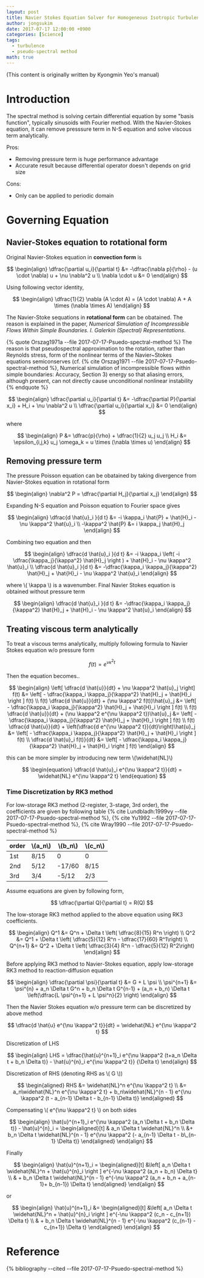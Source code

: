 ```yaml
---
layout: post
title: Navier Stokes Equation Solver for Homogeneous Isotropic Turbulence
author: jongsukim
date: 2017-07-17 12:00:00 +0900
categories: [Science]
tags:
  - turbulence
  - pseudo-spectral method
math: true
---
```


(This content is originally written by ‪Kyongmin Yeo's manual)

# Introduction

The spectral method is solving certain differential equation by some "basis function", typically sinusoids with Fourier method.
With the Navier-Stokes equation, it can remove presssure term in N-S equation and solve viscous term analytically.

Pros:
  * Removing pressure term is huge performance advantage
  * Accurate result because differential operator doesn't depends on grid size

Cons:
  * Only can be applied to periodic domain

# Governing Equation

## Navier-Stokes equation to rotational form
Original Navier-Stokes equation in **convection form** is

$$
\begin{align}
\dfrac{\partial u_i}{\partial t} &= -\dfrac{\nabla p}{\rho} - (u \cdot \nabla) u + \nu \nabla^2 u \\
\nabla \cdot u &= 0
\end{align}
$$

Using following vector identity,

$$
\begin{align}
\dfrac{1}{2} \nabla (A \cdot A) = (A \cdot \nabla) A + A \times (\nabla \times A)
\end{align}
$$

The Navier-Stoke sequations in **rotational form** can be obatained.
The reason is explained in the paper, *Numerical Simulation of Incompressible Flows Within Simple Boundaries. I. Galerkin (Spectral) Representations*.

{% quote Orszag1971a --file 2017-07-17-Psuedo-spectral-method %}
The reason is that pseudospectral approximation to the rotation, rather than Reynolds stress, form of the nonlinear terms of the Navier~Stokes equations semiconserves (cf. {% cite Orszag1971 --file 2017-07-17-Psuedo-spectral-method %}, Numerical simulation of incompressible flows within simple boundaries: Accuracy, Section 3) energy so that aliasing errors, although present, can not directly cause unconditional nonlinear instability
{% endquote %}

$$
\begin{align}
\dfrac{\partial u_i}{\partial t} &= -\dfrac{\partial P}{\partial x_i} + H_i + \nu \nabla^2 u \\
\dfrac{\partial u_i}{\partial x_i} &= 0
\end{align}
$$

where

$$
\begin{align}
P &= \dfrac{p}{\rho} + \dfrac{1}{2} u_j u_j \\
H_i &= \epsilon_{i,j,k} u_j \omega_k = u \times (\nabla \times u)
\end{align}
$$

## Removing pressure term

The pressure Poisson equation can be obatained by taking divergence from Navier-Stokes equation in rotational form

$$
\begin{align}
\nabla^2 P = \dfrac{\partial H_j}{\partial x_j}
\end{align}
$$

Expanding N-S equation and Poisson equation to Fourier space gives

$$
\begin{align}
\dfrac{d \hat{u}_i }{d t} &= -i \kappa_i \hat{P} + \hat{H}_i - \nu \kappa^2 \hat{u}_i \\
-\kappa^2 \hat{P} &= i \kappa_j \hat{H}_j
\end{align}
$$

Combining two equation and then

$$
\begin{align}
\dfrac{d \hat{u}_i }{d t} &= -i \kappa_i \left( -i \dfrac{\kappa_j}{\kappa^2} \hat{H}_j \right ) + \hat{H}_i - \nu \kappa^2 \hat{u}_i \\
\dfrac{d \hat{u}_i }{d t} &= -\dfrac{\kappa_i \kappa_j}{\kappa^2} \hat{H}_j + \hat{H}_i - \nu \kappa^2 \hat{u}_i
\end{align}
$$

where \\( \kappa \\) is a wavenumber. Final Navier Stokes equation is obtained without pressure term

$$
\begin{align}
\dfrac{d \hat{u}_i }{d t} &= -\dfrac{\kappa_i \kappa_j}{\kappa^2} \hat{H}_j + \hat{H}_i - \nu \kappa^2 \hat{u}_i
\end{align}
$$

## Treating viscous term analytically

To treat a viscous terms analytically, multiply following formula to Navier Stokes equation w/o pressure form

$$
f(t) = e^{\nu \kappa^2 t}
$$

Then the equation becomes..

$$
\begin{align}
\left[ \dfrac{d \hat{u}}{dt} + \nu \kappa^2 \hat{u}_j \right] f(t) &= \left[ - \dfrac{\kappa_i \kappa_j}{\kappa^2} \hat{H}_j + \hat{H}_i \right ] f(t) \\
f(t) \dfrac{d \hat{u}}{dt} + (\nu \kappa^2 f(t))\hat{u}_j &= \left[ - \dfrac{\kappa_i \kappa_j}{\kappa^2} \hat{H}_j + \hat{H}_i \right ] f(t) \\
f(t) \dfrac{d \hat{u}}{dt} + (\nu \kappa^2 e^{\nu \kappa^2 t})\hat{u}_j  &= \left[ - \dfrac{\kappa_i \kappa_j}{\kappa^2} \hat{H}_j + \hat{H}_i \right ] f(t) \\
f(t) \dfrac{d \hat{u}}{dt} + \left(\dfrac{d e^{\nu \kappa^2 t}}{dt}\right)\hat{u}_j  &= \left[ - \dfrac{\kappa_i \kappa_j}{\kappa^2} \hat{H}_j + \hat{H}_i \right ] f(t) \\
\dfrac{d \hat{u}_i f(t)}{dt} &= \left[ - \dfrac{\kappa_i \kappa_j}{\kappa^2} \hat{H}_j + \hat{H}_i \right ] f(t)
\end{align}
$$

this can be more simpler by introducing new term \\(\widehat{NL}\\)

$$
\begin{equation}
\dfrac{d \hat{u}_i e^{\nu \kappa^2 t}}{dt} = \widehat{NL} e^{\nu \kappa^2 t}
\end{equation}
$$

### Time Discretization by RK3 method

For low-storage RK3 method (2-register, 3-stage, 3rd order), the coefficients are given by following table
{% cite Lundbladh:1999vy --file 2017-07-17-Psuedo-spectral-method %}, {% cite Yu1992  --file 2017-07-17-Psuedo-spectral-method  %}, {% cite Wray1990 --file 2017-07-17-Psuedo-spectral-method %}


| order   | \\(a_n\\) | \\(b_n\\) | \\(c_n\\) |
|---------|-----------|-----------|-----------|
| 1st     | 8/15      |  0        | 0         |
| 2nd     | 5/12      |-17/60     |8/15       |
| 3rd     | 3/4       |-5/12      |2/3        |


Assume equations are given by following form,

$$
\dfrac{\partial Q}{\partial t} = R(Q)
$$

The low-storage RK3 method applied to the above equation using RK3 coefficients.

$$
\begin{align}
Q^1 &= Q^n + \Delta t \left( \dfrac{8}{15} R^n \right)  \\
Q^2 &= Q^1 + \Delta t \left( \dfrac{5}{12} R^n  - \dfrac{17}{60} R^1\right) \\
Q^{n+1} &= Q^2 + \Delta t \left( \dfrac{3}{4} R^n  - \dfrac{5}{12} R^2\right)
\end{align}
$$

Before applying RK3 method to Navier-Stokes equation, apply low-storage RK3 method to reaction-diffusion equation

$$
\begin{align}
\dfrac{\partial \psi}{\partial t} &= G + L \psi \\
\psi^{n+1} &= \psi^{n}  + a_n \Delta t G^n + b_n \Delta t G^{n-1} + (a_n + b_n) \Delta t \left(\dfrac{L \psi^{n+1} + L \psi^n}{2} \right)
\end{align}
$$

Then the Navier Stokes equation w/o pressure term can be discretized by above method

$$
  \dfrac{d \hat{u} e^{\nu \kappa^2 t}}{dt} = \widehat{NL} e^{\nu \kappa^2 t}
$$

Discretization of LHS

$$
\begin{align}
LHS = \dfrac{\hat{u}^{n+1}_i e^{\nu \kappa^2 (t+a_n \Delta t + b_n \Delta t)} - \hat{u}^{n}_i e^{\nu \kappa^2 t}} {\Delta t}
\end{align}
$$

Discretization of RHS  (denoting RHS as \\( G \\))

$$
\begin{aligned}
RHS &= \widehat{NL}^n e^{\nu \kappa^2 t} \\
&= a_n\widehat{NL}^n e^{\nu \kappa^2 t} + b_n\widehat{NL}^{n - 1} e^{\nu \kappa^2 (t - a_{n-1} \Delta t - b_{n-1} \Delta t)}
\end{aligned}
$$

Compensating \\( e^{\nu \kappa^2 t} \\) on both sides

$$
\begin{align}
  \hat{u}^{n+1}_i e^{\nu \kappa^2 (a_n \Delta t + b_n \Delta t)} - \hat{u}^{n}_i =
    \begin{aligned}[t]
    & a_n \Delta t \widehat{NL}^n \\
    &+ b_n \Delta t \widehat{NL}^{n - 1} e^{\nu \kappa^2 (- a_{n-1} \Delta t - b\_{n-1} \Delta t)}
  \end{aligned}
\end{align}
$$

Finally

$$
\begin{align}
\hat{u}^{n+1}_i =
  \begin{aligned}[t]
  &\left[ a_n \Delta t \widehat{NL}^n + \hat{u}^{n}_i \right ] e^{-\nu \kappa^2 (a_n + b_n) \Delta t} \\
  & + b_n \Delta t \widehat{NL}^{n - 1} e^{-\nu \kappa^2 (a_n + b_n + a_{n-1}+ b_{n-1}) \Delta t}
  \end{aligned}
\end{align}
$$

or

$$
\begin{align}
\hat{u}^{n+1}_i &=
  \begin{aligned}[t]
  &\left[ a_n \Delta t \widehat{NL}^n + \hat{u}^{n}_i \right ] e^{-\nu \kappa^2 (c_n - c_{n+1}) \Delta t} \\
  & + b_n \Delta t \widehat{NL}^{n - 1} e^{-\nu \kappa^2 (c_{n-1} - c_{n+1}) \Delta t}
  \end{aligned}
\end{align}
$$

# Reference

{% bibliography --cited --file 2017-07-17-Psuedo-spectral-method %}
